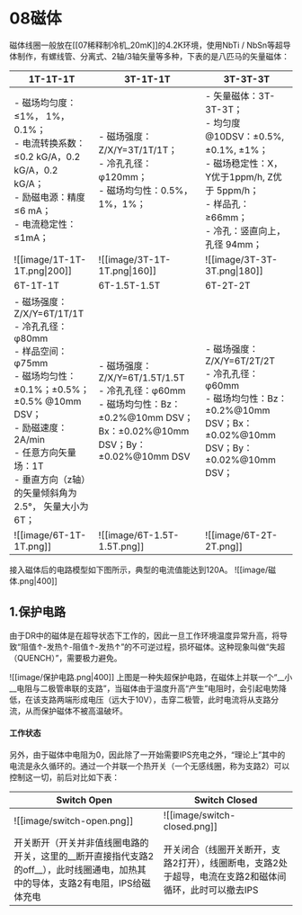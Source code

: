 # 08磁体

磁体线圈一般放在[[07稀释制冷机_20mK]]的4.2K环境，使用NbTi / NbSn等超导体制作，有螺线管、分离式、2轴/3轴矢量等多种，下表的是八匹马的矢量磁体：

1T-1T-1T|3T-1T-1T|3T-3T-3T
-|-|-
- 磁场均匀度：≤1%， 1%， 0.1%；<br>- 电流转换系数：≤0.2 kG/A，0.2 kG/A，0.2 kG/A；<br>- 励磁电源：精度≤6 mA；<br>- 电流稳定性：≤1mA；|- 磁场强度：Z/X/Y=3T/1T/1T；<br>- 冷孔孔径：φ120mm； <br>- 磁场均匀性：0.5%，1%，1%；|- 矢量磁体：3T-3T-3T；<br>- 均匀度@10DSV：±0.5%, ±0.1%, ±1%；<br>- 磁场稳定性：X，Y优于1ppm/h, Z优于 5ppm/h； <br>- 样品孔：≥66mm； <br>- 冷孔：竖直向上，孔径 94mm；
![[image/1T-1T-1T.png\|200]]|![[image/3T-1T-1T.png\|160]]|![[image/3T-3T-3T.png\|180]]
6T-1T-1T|6T-1.5T-1.5T|6T-2T-2T
- 磁场强度：Z/X/Y=6T/1T/1T <br>- 冷孔孔径：φ80mm <br>- 样品空间：φ75mm <br>- 磁场均匀性：±0.1%；±0.5%；±0.5% @10mm DSV； <br>- 励磁速度：2A/min <br>- 任意方向矢量场：1T <br>- 垂直方向（z轴）的矢量倾斜角为2.5°， 矢量大小为6T；|- 磁场强度：Z/X/Y=6T/1.5T/1.5T <br>- 冷孔孔径：φ60mm<br>- 磁场均匀性：Bz：±0.2%@10mm DSV；Bx：±0.02%@10mm DSV；By： ±0.02%@10mm DSV|- 磁场强度：Z/X/Y=6T/2T/2T<br>- 冷孔孔径：φ60mm<br>- 磁场均匀性：Bz：±0.2%@10mm DSV；Bx： ±0.02%@10mm DSV；By：±0.02%@10mm DSV；
![[image/6T-1T-1T.png]]|![[image/6T-1.5T-1.5T.png]]|![[image/6T-2T-2T.png]]


接入磁体后的电路模型如下图所示，典型的电流值能达到120A。
![[image/磁体.png|400]]

## 1.保护电路
由于DR中的磁体是在超导状态下工作的，因此一旦工作环境温度异常升高，将导致“阻值↑-发热↑-阻值↑-发热↑”的不可逆过程，损坏磁体。这种现象叫做“失超（QUENCH）”，需要极力避免。

![[image/保护电路.png|400]]
上图是一种失超保护电路，在磁体上并联一个“__小__电阻与二极管串联的支路”，当磁体由于温度升高“产生”电阻时，会引起电势降低，在该支路两端形成电压（远大于10V），击穿二极管，此时电流将从支路分流，从而保护磁体不被高温破坏。

#### 工作状态
另外，由于磁体中电阻为0，因此除了一开始需要IPS充电之外，“理论上”其中的电流是永久循环的。通过一个并联一个热开关（一个无感线圈，称为支路2）可以控制这一切，前后对比如下表：

| Switch Open                                                            | Switch Closed                                          |
| ---------------------------------------------------------------------- | ------------------------------------------------------ |
| ![[image/switch-open.png]]                                             | ![[image/switch-closed.png]]                           |
| 开关断开（开关并非值线圈电路的开关，这里的__断开直接指代支路2的off__），此时线圈通电，加热其中的导体，支路2有电阻，IPS给磁体充电 | 开关闭合（线圈开关断开，支路2打开），线圈断电，支路2处于超导，电流在支路2和磁体间循环，此时可以撤去IPS |
